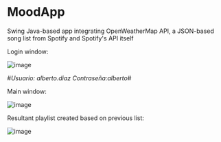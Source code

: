 # MoodApp
Swing Java-based app integrating OpenWeatherMap API, a JSON-based song list from Spotify and Spotify's API itself

Login window:

![image](https://user-images.githubusercontent.com/96338110/146640882-546e856a-4423-4c15-ab1c-bff1c423b99e.png)

#*Usuario: alberto.diaz    Contraseña:alberto*#

Main window:

![image](https://user-images.githubusercontent.com/96338110/146640942-7dfd8bf3-8eda-41dd-8a92-6309fc40fb07.png)

Resultant playlist created based on previous list:

![image](https://user-images.githubusercontent.com/96338110/146641011-9c2847c2-3b5b-44f0-9e61-f424e3197dcc.png)
